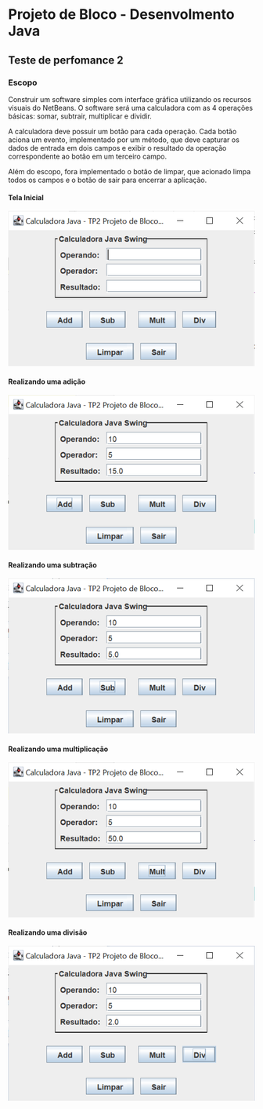 # Projeto de Bloco - Desenvolmento Java

## Teste de perfomance 2 

### Escopo

Construir um software simples com interface gráfica utilizando os recursos visuais do NetBeans. O software será uma calculadora com as 4 operações básicas: somar, subtrair, multiplicar e dividir.

A calculadora deve possuir um botão para cada operação. Cada botão aciona um evento, implementado por um método, que deve capturar os dados de entrada em dois campos e exibir o resultado da operação correspondente ao botão em um terceiro campo.

Além do escopo, fora implementado o botão de limpar, que acionado limpa todos os campos e o botão de sair para encerrar a aplicação. 

#### Tela Inicial
![](img/01-TelaInicial.png)

#### Realizando uma adição
![](img/02-TelaAdicao.png)

#### Realizando uma subtração
![](img/03-TelaSubtracao.png)

#### Realizando uma multiplicação
![](img/04-TelaMultiplicacao.png)

#### Realizando uma divisão
![](img/05-TelaDivisao.png)
